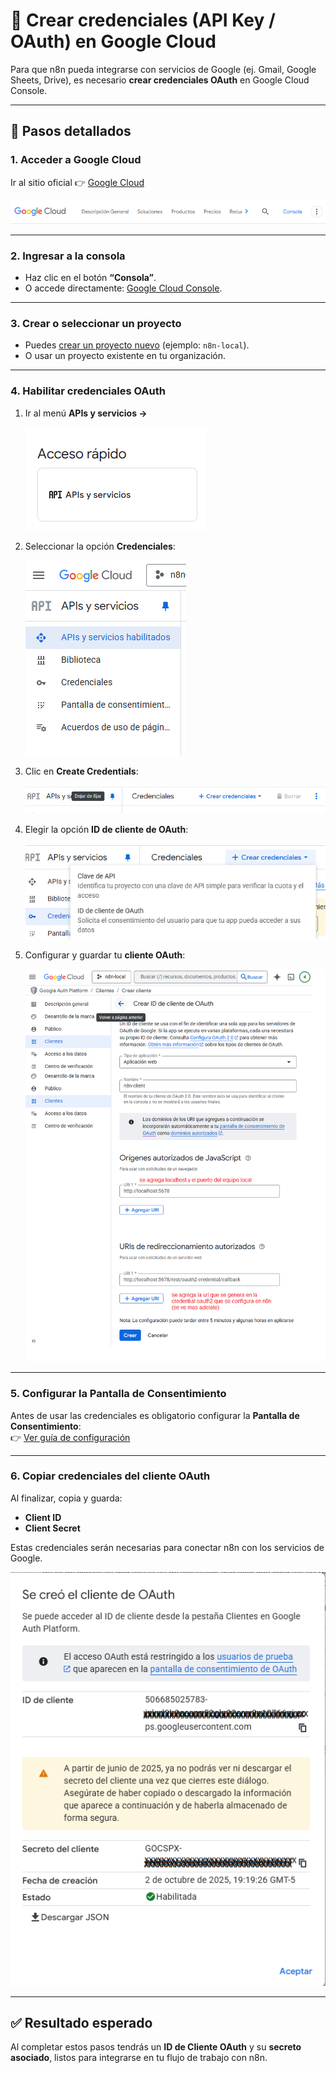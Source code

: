 # 🔑 Crear credenciales (API Key / OAuth) en Google Cloud

Para que n8n pueda integrarse con servicios de Google (ej. Gmail, Google Sheets, Drive), es necesario **crear credenciales OAuth** en Google Cloud Console.

---

## 📑 Pasos detallados

### 1. Acceder a Google Cloud

Ir al sitio oficial 👉 [Google Cloud](https://cloud.google.com/)

![Menú Google Cloud](1-menu-console.png)

---

### 2. Ingresar a la consola

- Haz clic en el botón **“Consola”**.
- O accede directamente: [Google Cloud Console](https://console.cloud.google.com/welcome?organizationId=0).

---

### 3. Crear o seleccionar un proyecto

- Puedes [crear un proyecto nuevo](../create-new-proyect/tool-create-new-proyect.md) (ejemplo: `n8n-local`).
- O usar un proyecto existente en tu organización.

---

### 4. Habilitar credenciales OAuth

1. Ir al menú **APIs y servicios →**

   ![Acceso a APIs](2-api-services-access.png)

2. Seleccionar la opción **Credenciales**:

   ![Menú credenciales](3-credentials.png)

3. Clic en **Create Credentials**:

   ![Crear credenciales](4-credentials-create.png)

4. Elegir la opción **ID de cliente de OAuth**:

   ![Seleccionar cliente OAuth](5-id-client-oauth.png)

5. Configurar y guardar tu **cliente OAuth**:

   ![Configurar cliente OAuth](6-configurar-cliente-oauth.png)

---

### 5. Configurar la Pantalla de Consentimiento

Antes de usar las credenciales es obligatorio configurar la **Pantalla de Consentimiento**:  
👉 [Ver guía de configuración](../consent-screen/tool-consent-screen.md)

---

### 6. Copiar credenciales del cliente OAuth

Al finalizar, copia y guarda:

- **Client ID**
- **Client Secret**

Estas credenciales serán necesarias para conectar n8n con los servicios de Google.

![Obtener credenciales](7-get-credentials.png)

---

## ✅ Resultado esperado

Al completar estos pasos tendrás un **ID de Cliente OAuth** y su **secreto asociado**, listos para integrarse en tu flujo de trabajo con n8n.

